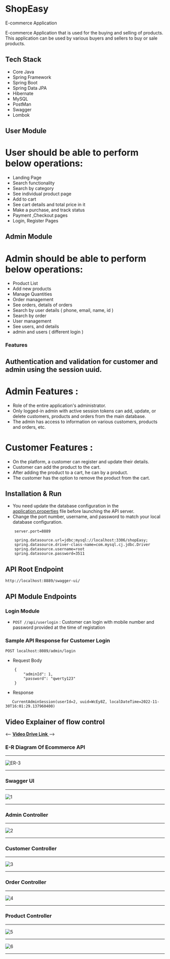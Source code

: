 # ShopEasy
E-commerce Application

E-commerce Application that is used for the buying and selling of products. This application can be used by various buyers and sellers to buy or sale products.


## Tech Stack

- Core Java
- Spring Framework
- Spring Boot
- Spring Data JPA
- Hibernate
- MySQL
- PostMan
- Swagger
- Lombok

## User Module

# User should  be able to perform below operations:  

- Landing Page
- Search functionality
- Search by category
- See individual product page
- Add to cart
- See cart details and total price in it
- Make a purchase, and track status
- Payment ,Checkout pages
- Login, Register Pages 

## Admin Module

# Admin should be able to perform below operations:

- Product List
- Add new products
- Manage Quantities
- Order management
- See orders, details of orders
- Search by user details ( phone, email, name, id )
- Search by order
- User management
- See users, and details
- admin and users ( different login )

### Features

## Authentication and validation for customer and admin using the session uuid.

# Admin Features :

  - Role of the entire application's administrator.
  - Only logged-in admin with active session tokens can add, update, or delete customers, products and orders from the main database.
  - The admin has access to information on various customers, products and orders, etc.

# Customer Features :

  - On the platform, a customer can register and update their details.
  - Customer can add the product to the cart.
  - After adding the product to a cart, he can by a product.  
  - The customer has the option to remove the product from the cart.

## Installation & Run

- You need update the database configuration in the [application.properties](https://github.com/rajshekar11/dangerous-smash-6971/blob/main/TripMaker/src/main/resources/application.properties) file before launching the API server.
- Change the port number, username, and password to match your local database configuration.

```
    server.port=8889

    spring.datasource.url=jdbc:mysql://localhost:3306/shopEasy;
    spring.datasource.driver-class-name=com.mysql.cj.jdbc.Driver
    spring.datasource.username=root
    spring.datasource.password=3511

```

## API Root Endpoint

`http://localhost:8889/swagger-ui/`

## API Module Endpoints

### Login Module

- `POST //api/userlogin` : Customer can login with mobile number and password provided at the time of registation

### Sample API Response for Customer Login

`POST localhost:8089/admin/login`

- Request Body

```
	{
  		"adminId": 1,
  		"password": "qwerty123"
	}
```

- Response

```
   CurrentAdminSession(userId=2, uuid=WcEy8Z, localDateTime=2022-11-30T16:01:29.137960400)

```

## Video Explainer of flow control

<-- <a href="">**Video Drive Link** </a> -->

### E-R Diagram Of Ecommerce API

---

<!-- ![E-R Diagram](https://user-images.githubusercontent.com/36689521/204775807-af1af7f7-e7a4-4cf5-ba44-f8d145512229.png) -->
![ER-3](https://user-images.githubusercontent.com/101390725/204780741-7c8f1719-aef2-487e-b71c-47bfb03473c1.png)


---

### Swagger UI

---

![1](https://user-images.githubusercontent.com/36689521/204775957-97b0b6e9-7eac-4a52-8dec-3036bcf922e0.png)

---

### Admin Controller

---

![2](https://user-images.githubusercontent.com/36689521/204776180-c20e7aae-af75-400a-be59-e12c2947d5c4.png)

---

### Customer Controller

---

![3](https://user-images.githubusercontent.com/36689521/204776471-93b31bcc-37bf-444e-9223-991c3206c8e5.png)

---

### Order Controller

---

![4](https://user-images.githubusercontent.com/36689521/204776721-dcadef7a-8b84-4839-8f51-12cdf8c29928.png)

---

### Product Controller

---

![5](https://user-images.githubusercontent.com/36689521/204778140-2bf511b3-37a5-4739-9f2f-86cffc63aa2d.png)

---

 ![6](https://user-images.githubusercontent.com/36689521/204778350-49507557-c070-477b-a571-052fc593ea72.jpg)

---
